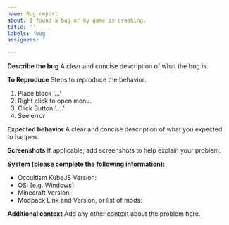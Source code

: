 ```yaml
---
name: Bug report
about: I found a bug or my game is crashing.
title: ''
labels: 'bug'
assignees: ''

---
```


**Describe the bug**
A clear and concise description of what the bug is.

**To Reproduce**
Steps to reproduce the behavior:
1. Place block '...'
2. Right click to open menu.
3. Click Button '....'
4. See error

**Expected behavior**
A clear and concise description of what you expected to happen.

**Screenshots**
If applicable, add screenshots to help explain your problem.

**System (please complete the following information):**
- Occultism KubeJS Version: 
- OS: [e.g. Windows]
- Minecraft Version:
- Modpack Link and Version, or list of mods: 

**Additional context**
Add any other context about the problem here.
